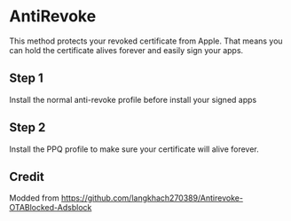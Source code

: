 # AntiRevoke
This method protects your revoked certificate from Apple. That means you can hold the certificate alives forever and easily sign your apps.
## Step 1
Install the normal anti-revoke profile before install your signed apps
## Step 2
Install the PPQ profile to make sure your certificate will alive forever.
## Credit
Modded from https://github.com/langkhach270389/Antirevoke-OTABlocked-Adsblock
